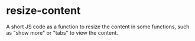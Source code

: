 # resize-content
A short JS code as a function to resize the content in some functions, such as "show more" or "tabs" to view the content.
